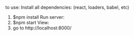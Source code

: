 to use:
Install all dependencies: (react, loaders, babel, etc)
1. $npm install
Run server: 
2. $npm start
View:
3. go to http://localhost:8000/